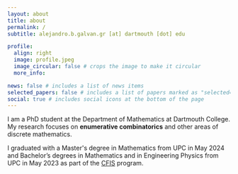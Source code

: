 ```yaml
---
layout: about
title: about
permalink: /
subtitle: alejandro.b.galvan.gr [at] dartmouth [dot] edu

profile:
  align: right
  image: profile.jpeg
  image_circular: false # crops the image to make it circular
  more_info:

news: false # includes a list of news items
selected_papers: false # includes a list of papers marked as "selected={true}"
social: true # includes social icons at the bottom of the page
---
```


I am a PhD student at the Department of Mathematics at Dartmouth College. My research focuses on **enumerative combinatorics** and other areas of discrete mathematics.

I graduated with a Master's degree in Mathematics from UPC in May 2024 and Bachelor’s degrees in Mathematics and in Engineering Physics from UPC in May 2023 as part of the [CFIS](https://cfis.upc.edu/ca) program.
